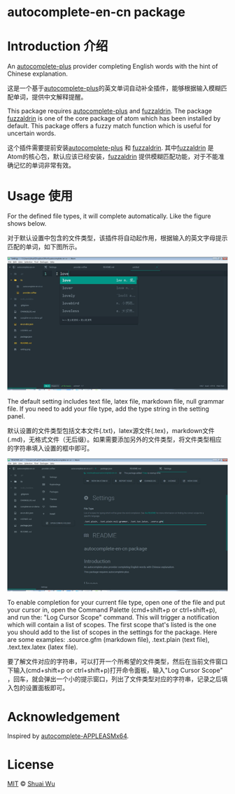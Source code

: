 # autocomplete-en-cn package

# Introduction 介绍
An [autocomplete-plus](https://github.com/atom/autocomplete-plus) provider completing English words with the hint of Chinese explanation.

这是一个基于[autocomplete-plus](https://github.com/atom/autocomplete-plus)的英文单词自动补全插件，能够根据输入模糊匹配单词，提供中文解释提醒。

This package requires [autocomplete-plus](https://github.com/atom/autocomplete-plus) and [fuzzaldrin](https://github.com/atom/fuzzaldrin).
The package [fuzzaldrin](https://github.com/atom/fuzzaldrin) is one of the core package of atom which has been installed by default. This package offers a fuzzy match function which is useful for uncertain words.

这个插件需要提前安装[autocomplete-plus](https://github.com/atom/autocomplete-plus) 和 [fuzzaldrin](https://github.com/atom/fuzzaldrin).
其中[fuzzaldrin](https://github.com/atom/fuzzaldrin) 是Atom的核心包，默认应该已经安装，[fuzzaldrin](https://github.com/atom/fuzzaldrin) 提供模糊匹配功能，对于不能准确记忆的单词非常有效。

# Usage  使用
For the defined file types, it will complete automatically. Like the figure shows below.

对于默认设置中包含的文件类型，该插件将自动起作用，根据输入的英文字母提示匹配的单词，如下图所示。

![A screenshot of the package using](https://raw.githubusercontent.com/wushuaibuaa/autocomplete-en-cn/master/complete-en-cn-demo.gif)

 The default setting includes text file, latex file, markdown file, null grammar file. If you need to add your file type, add the type string in the setting panel.

 默认设置的文件类型包括文本文件(.txt)，latex源文件(.tex)，markdown文件(.md)，无格式文件（无后缀）。如果需要添加另外的文件类型，将文件类型相应的字符串填入设置的框中即可。

![A screenshot of the setting page](https://raw.githubusercontent.com/wushuaibuaa/autocomplete-en-cn/master/setting.png)


To enable completion for your current file type, open one of the file and put your cursor in, open the Command Palette (cmd+shift+p or ctrl+shift+p), and run the: "Log Cursor Scope" command. This will trigger a notification which will contain a list of scopes. The first scope that's listed is the one you should add to the list of scopes in the settings for the package. Here are some examples: .source.gfm (markdown file), .text.plain (text file), .text.tex.latex (latex file).

要了解文件对应的字符串，可以打开一个所希望的文件类型，然后在当前文件窗口下输入(cmd+shift+p or ctrl+shift+p)打开命令面板，输入"Log Cursor Scope" ，回车，就会弹出一个小的提示窗口，列出了文件类型对应的字符串，记录之后填入包的设置面板即可。

# Acknowledgement
Inspired by [autocomplete-APPLEASMx64](https://github.com/OrionNebula/autocomplete-APPLEASMx64).

# License
[MIT](hhttps://github.com/wushuaibuaa/autocomplete-en-cn/blob/master/LICENSE.md) © [Shuai Wu](https://github.com/wushuaibuaa)
